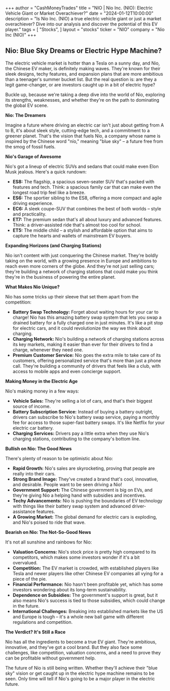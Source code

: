 +++
author = "CashMoneyTrades"
title = "NIO |  Nio Inc. (NIO): Electric Vehicle Giant or Market Overachiever?"
date = "2024-01-12T10:00:00"
description = "Is Nio Inc. (NIO) a true electric vehicle giant or just a market overachiever? Dive into our analysis and discover the potential of this EV player."
tags = [
"Stocks",
]
layout = "stocks"
ticker = "NIO"
company = "Nio Inc (NIO)"
+++
        


## Nio: Blue Sky Dreams or Electric Hype Machine? 

The electric vehicle market is hotter than a Tesla on a sunny day, and Nio, the Chinese EV maker, is definitely making waves.  They're known for their sleek designs, techy features, and expansion plans that are more ambitious than a teenager's summer bucket list. But the real question is: are they a legit game-changer, or are investors caught up in a bit of electric hype? 

Buckle up, because we're taking a deep dive into the world of Nio, exploring its strengths, weaknesses, and whether they're on the path to dominating the global EV scene. 

**Nio: The Dreamers**

Imagine a future where driving an electric car isn't just about getting from A to B, it's about sleek style, cutting-edge tech, and a commitment to a greener planet. That's the vision that fuels Nio, a company whose name is inspired by the Chinese word "nío," meaning "blue sky" – a future free from the smog of fossil fuels. 

**Nio's Garage of Awesome**

Nio's got a lineup of electric SUVs and sedans that could make even Elon Musk jealous.  Here's a quick rundown:

* **ES8:**  The flagship, a spacious seven-seater SUV that's packed with features and tech. Think: a spacious family car that can make even the longest road trip feel like a breeze. 
* **ES6:**  The sportier sibling to the ES8, offering a more compact and agile driving experience. 
* **EC6:**  A sleek coupe-SUV that combines the best of both worlds – style and practicality.
* **ET7:**  The premium sedan that's all about luxury and advanced features. Think:  a driver-assisted ride that's almost too cool for school.
* **ET5:**  The middle child – a stylish and affordable option that aims to capture the hearts and wallets of mainstream EV buyers.  

**Expanding Horizons (and Charging Stations)**

Nio isn't content with just conquering the Chinese market. They're boldly taking on the world, with a growing presence in Europe and ambitions to reach even more corners of the globe.  And they're not just selling cars; they're building a network of charging stations that could make you think they're in the business of powering the entire planet.  

**What Makes Nio Unique?**

Nio has some tricks up their sleeve that set them apart from the competition:

* **Battery Swap Technology:** Forget about waiting hours for your car to charge! Nio has this amazing battery swap system that lets you swap a drained battery for a fully charged one in just minutes. It's like a pit stop for electric cars, and it could revolutionize the way we think about charging. 
* **Charging Network:** Nio's building a network of charging stations across its key markets, making it easier than ever for their drivers to find a charge, whenever they need one. 
* **Premium Customer Service:** Nio goes the extra mile to take care of its customers, offering personalized service that's more than just a phone call. They're building a community of drivers that feels like a club, with access to mobile apps and even concierge support. 

**Making Money in the Electric Age**

Nio's making money in a few ways:

* **Vehicle Sales:**  They're selling a lot of cars, and that's their biggest source of income.  
* **Battery Subscription Service:**  Instead of buying a battery outright, drivers can subscribe to Nio's battery swap service, paying a monthly fee for access to those super-fast battery swaps.  It's like Netflix for your electric car battery. 
* **Charging Services:**  Drivers pay a little extra when they use Nio's charging stations, contributing to the company's bottom line. 

**Bullish on Nio: The Good News**

There's plenty of reason to be optimistic about Nio:

* **Rapid Growth:**  Nio's sales are skyrocketing, proving that people are really into their cars.  
* **Strong Brand Image:**  They've created a brand that's cool, innovative, and desirable.  People want to be seen driving a Nio!
* **Government Support:**  The Chinese government is big on EVs, and they're giving Nio a helping hand with subsidies and incentives. 
* **Techy Advancements:**  Nio is pushing the boundaries of EV technology with things like their battery swap system and advanced driver-assistance features. 
* **A Growing Market:**  The global demand for electric cars is exploding, and Nio's poised to ride that wave. 

**Bearish on Nio: The Not-So-Good News**

It's not all sunshine and rainbows for Nio:

* **Valuation Concerns:**  Nio's stock price is pretty high compared to its competitors, which makes some investors wonder if it's a bit overvalued. 
* **Competition:**  The EV market is crowded, with established players like Tesla and newer players like other Chinese EV companies all vying for a piece of the pie. 
* **Financial Performance:**  Nio hasn't been profitable yet, which has some investors wondering about its long-term sustainability.  
* **Dependence on Subsidies:**  The government's support is great, but it also means Nio's success is tied to those subsidies, which could change in the future. 
* **International Challenges:**  Breaking into established markets like the US and Europe is tough – it's a whole new ball game with different regulations and competition.

**The Verdict?  It's Still a Race**

Nio has all the ingredients to become a true EV giant.  They're ambitious, innovative, and they've got a cool brand.  But they also face some challenges, like competition, valuation concerns, and a need to prove they can be profitable without government help. 

The future of Nio is still being written. Whether they'll achieve their "blue sky" vision or get caught up in the electric hype machine remains to be seen.  Only time will tell if Nio's going to be a major player in the electric future. 

        